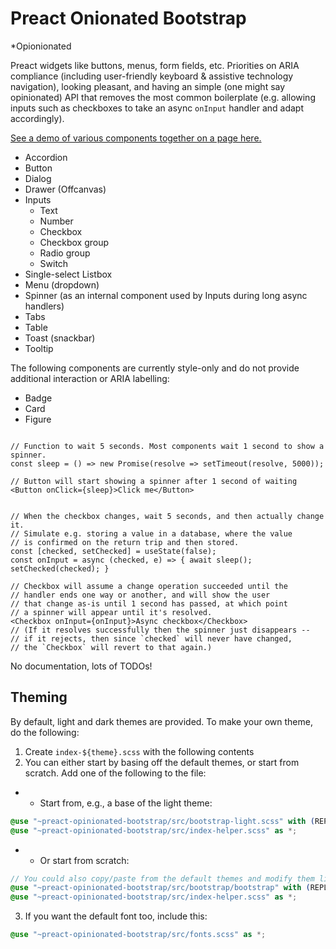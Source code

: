 # Preact Onionated Bootstrap
\*Opionionated

Preact widgets like buttons, menus, form fields, etc. Priorities on ARIA compliance (including user-friendly keyboard & assistive technology navigation), looking pleasant, and having an simple (one might say opinionated) API that removes the most common boilerplate (e.g. allowing inputs such as checkboxes to take an async `onInput` handler and adapt accordingly).

[See a demo of various components together on a page here.](https://mwszekely.github.io/preact-opinionated-bootstrap/)

* Accordion
* Button
* Dialog
* Drawer (Offcanvas)
* Inputs 
    * Text
    * Number
    * Checkbox
    * Checkbox group
    * Radio group
    * Switch
* Single-select Listbox
* Menu (dropdown)
* Spinner (as an internal component used by Inputs during long async handlers)
* Tabs
* Table
* Toast (snackbar)
* Tooltip

The following components are currently style-only and do not provide additional interaction or ARIA labelling:
* Badge
* Card
* Figure

```tsx

// Function to wait 5 seconds. Most components wait 1 second to show a spinner.
const sleep = () => new Promise(resolve => setTimeout(resolve, 5000));

// Button will start showing a spinner after 1 second of waiting
<Button onClick={sleep}>Click me</Button>


// When the checkbox changes, wait 5 seconds, and then actually change it.
// Simulate e.g. storing a value in a database, where the value
// is confirmed on the return trip and then stored.
const [checked, setChecked] = useState(false);
const onInput = async (checked, e) => { await sleep(); setChecked(checked); }

// Checkbox will assume a change operation succeeded until the 
// handler ends one way or another, and will show the user
// that change as-is until 1 second has passed, at which point 
// a spinner will appear until it's resolved.
<Checkbox onInput={onInput}>Async checkbox</Checkbox>
// (If it resolves successfully then the spinner just disappears -- 
// if it rejects, then since `checked` will never have changed, 
// the `Checkbox` will revert to that again.)
```


No documentation, lots of TODOs!


## Theming

By default, light and dark themes are provided.  To make your own theme, do the following:

1. Create `index-${theme}.scss` with the following contents
2. You can either start by basing off the default themes, or start from scratch. Add one of the following to the file:
*  * Start from, e.g., a base of the light theme:
```scss
@use "~preact-opinionated-bootstrap/src/bootstrap-light.scss" with (REPLACEMENTS HERE);
@use "~preact-opinionated-bootstrap/src/index-helper.scss" as *;
```
*
  * Or start from scratch:
```scss
// You could also copy/paste from the default themes and modify them like this:
@use "~preact-opinionated-bootstrap/src/bootstrap/bootstrap" with (REPLACEMENTS HERE);
@use "~preact-opinionated-bootstrap/src/index-helper.scss" as *;
```
3. If you want the default font too, include this:
```scss
@use "~preact-opinionated-bootstrap/src/fonts.scss" as *;
```
